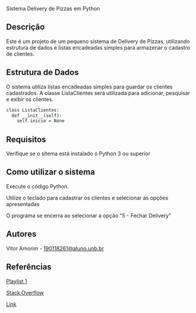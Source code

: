 Sistema Delivery de Pizzas em Python

## Descrição

Este é um projeto de um pequeno sistema de Delivery de Pizzas, utilizando estrutura de dados e listas encadeadas simples para armazenar o 
cadastro de clientes.

## Estrutura de Dados

O sistema utiliza listas encadeadas simples para guardar os clientes cadastrados. 
A classe ListaClientes será utilizada para adicionar, pesquisar e exibir os clientes.

```bash
class ListaClientes:
  def __init__(self):
    self.inicio = None
```

## Requisitos

Verifique se o sitema está instalado o Python 3 ou superior


## Como utilizar o sistema

Execute o código Python.

Utilize o teclado para cadastrar os clientes e selecionar as opções apresentadas

O programa se encerra ao selecionar a opção "5 - Fechar Delivery"

## Autores

Vitor Amorim - 190118261@aluno.unb.br

## Referências
[Playlist 1](https://www.youtube.com/playlist?list=PL5TJqBvpXQv5Bb71AE5Cd_kB5rNsfU4Cp)

[Stack Overflow](https://pt.stackoverflow.com/questions/480020/cadastro-infinito-de-cliente)

[Link](https://awari.com.br/lista-encadeada-em-python-aprenda-a-estrutura-de-dados-essencial-para-programacao/?utm_source=blog&utm_campaign=projeto+blog&utm_medium=Lista%20Encadeada%20em%20Python:%20Aprenda%20a%20Estrutura%20de%20Dados%20Essencial%20para%20Programa%C3%A7%C3%A3o)



